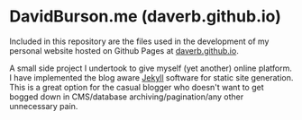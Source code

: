 DavidBurson.me (daverb.github.io)
====

Included in this repository are the files used in the development of my personal website hosted on Github Pages at [daverb.github.io](davidburson.me).

A small side project I undertook to give myself (yet another) online platform. I have implemented the blog aware [Jekyll](http://jekyllrb.com/) software for static site generation. This is a great option for the casual blogger who doesn't want to get bogged down in CMS/database archiving/pagination/any other unnecessary pain.
